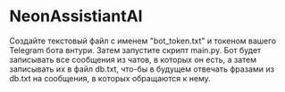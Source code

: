 # NeonAssistiantAI
Создайте текстовый файл с именем "bot_token.txt" и токеном вашего Telegram бота внтури. Затем запустите скрипт main.py. Бот будет записывать все сообщения из чатов, в которых он есть, а затем записывать их в файл db.txt, что-бы в будущем отвечать фразами из db.txt на сообщения, в которых обращаются к нему.
